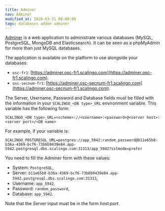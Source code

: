 ```yaml
---
title: Adminer
nav: Adminer
modified_at: 2020-03-31 00:00:00
tags: databases addon adminer
---
```


[Adminer](https://www.adminer.org/) is a web application to administrate various databases (MySQL,
PostgreSQL, MongoDB and Elasticsearch). It can be seen as a phpMyAdmin for more than just MySQL
databases.

The application is available on the platform to use alongside your databases:
- `osc-fr1`: [https://adminer.osc-fr1.scalingo.com](https://adminer.osc-fr1.scalingo.com).
- `osc-secnum-fr1`: [https://adminer.osc-secnum-fr1.scalingo.com](https://adminer.osc-secnum-fr1.scalingo.com).

The Server, Username, Password and Database fields must be filled with the information in your
`SCALINGO_<DB type>_URL` environment variable. This variable has the following form:

```
SCALINGO_<DB type>_URL=<scheme>://<username>:<password>@<server host>:<server port>/<DB name>
```

For example, if your variable is:

```
SCALINGO_POSTGRESQL_URL=postgres://app_5942:random_password@b11e65b8-b36a-4369-bcf6-73b6b9439e84.app-5942.postgresql.dbs.scalingo.com:31313/app_5942?sslmode=prefer
```

You need to fill the Adminer form with these values:

- System: `PostgreSQL`,
- Server: `b11e65b8-b36a-4369-bcf6-73b6b9439e84.app-5942.postgresql.dbs.scalingo.com:31313`,
- Username: `app_5942`,
- Password: `random_password`,
- Database: `app_5942`.

Note that the *Server* input must be in the form *host:port*.
